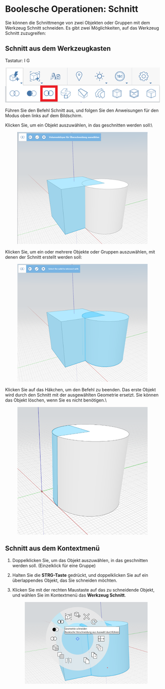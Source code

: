 # Boolesche Operationen: Schnitt

Sie können die Schnittmenge von zwei Objekten oder Gruppen mit dem Werkzeug Schnitt schneiden. Es gibt zwei Möglichkeiten, auf das Werkzeug Schnitt zuzugreifen:

## Schnitt aus dem Werkzeugkasten

Tastatur: I G

![](../.gitbook/assets/IntersectToolbar.png)

Führen Sie den Befehl Schnitt aus, und folgen Sie den Anweisungen für den Modus oben links auf dem Bildschirm.

Klicken Sie, um ein Objekt auszuwählen, in das geschnitten werden soll:\\


<figure><img src="../.gitbook/assets/image (9).png" alt=""><figcaption></figcaption></figure>

Klicken Sie, um ein oder mehrere Objekte oder Gruppen auszuwählen, mit denen der Schnitt erstellt werden soll:

<figure><img src="../.gitbook/assets/image.png" alt=""><figcaption></figcaption></figure>

Klicken Sie auf das Häkchen, um den Befehl zu beenden. Das erste Objekt wird durch den Schnitt mit der ausgewählten Geometrie ersetzt. Sie können das Objekt löschen, wenn Sie es nicht benötigen.\\


<figure><img src="../.gitbook/assets/image (3).png" alt=""><figcaption></figcaption></figure>

## Schnitt aus dem Kontextmenü

1. Doppelklicken Sie, um das Objekt auszuwählen, in das geschnitten werden soll. (Einzelklick für eine Gruppe)
2. Halten Sie die **STRG-Taste** gedrückt, und doppelklicken Sie auf ein überlappendes Objekt, das Sie schneiden möchten.
3.  Klicken Sie mit der rechten Maustaste auf das zu schneidende Objekt, und wählen Sie im Kontextmenü das **Werkzeug Schnitt**. 

    <figure><img src="../.gitbook/assets/IntersectContext.png" alt=""><figcaption></figcaption></figure>
